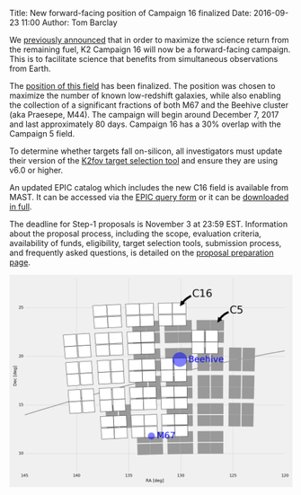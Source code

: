 Title: New forward-facing position of Campaign 16 finalized
Date: 2016-09-23 11:00
Author: Tom Barclay

We [previously announced](change-to-campaign-16-field-position-and-delay-to-go-cycle-5-deadline.html) that in order to maximize the science return from the remaining fuel, K2 Campaign 16 will now be a forward-facing campaign. This is to facilitate science that benefits from simultaneous observations from Earth.

The [position of this field](k2-fields.html) has been finalized. The position was chosen to maximize the number of known low-redshift galaxies, while also enabling the collection of a significant fractions of both M67 and the Beehive cluster (aka Praesepe, M44). The campaign will begin around December 7, 2017 and last approximately 80 days. Campaign 16 has a 30% overlap with the Campaign 5 field.

To determine whether targets fall on-silicon, all investigators must update their version of the
<a href="software.html#k2fov">K2fov target selection tool</a>
 and ensure they are using v6.0 or higher. 

An updated EPIC catalog which includes the new C16 field is available from MAST.
It can be accessed via the 
[EPIC query form](https://archive.stsci.edu/k2/epic/search.php)
or it can be [downloaded in full](https://archive.stsci.edu/k2/catalogs.html).

The deadline for Step-1 proposals is November 3 at 23:59 EST. Information about the proposal process, including the scope, evaluation criteria, availability of funds, eligibility, target selection tools, submission process, and frequently asked questions, is detailed on the [proposal preparation page](k2-proposing-targets.html).

[![Campaign 16 position](images/new-c16-field.png)](https://keplerscience.arc.nasa.gov/k2-fields.html#c16)
